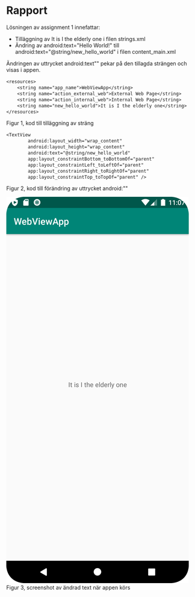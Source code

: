 
# Rapport

Lösningen av assignment 1 innefattar:

- Tilläggning av <string name="new_hello_world">It is I the elderly one</string> i filen strings.xml
- Ändring av android:text="Hello World!" till android:text="@string/new_hello_world" i filen content_main.xml

Ändringen av uttrycket android:text"" pekar på den tillagda strängen och visas i appen.

```
<resources>
    <string name="app_name">WebViewApp</string>
    <string name="action_external_web">External Web Page</string>
    <string name="action_internal_web">Internal Web Page</string>
    <string name="new_hello_world">It is I the elderly one</string>
</resources>
```
Figur 1, kod till tilläggning av sträng
```
<TextView
        android:layout_width="wrap_content"
        android:layout_height="wrap_content"
        android:text="@string/new_hello_world"
        app:layout_constraintBottom_toBottomOf="parent"
        app:layout_constraintLeft_toLeftOf="parent"
        app:layout_constraintRight_toRightOf="parent"
        app:layout_constraintTop_toTopOf="parent" />
```
Figur 2, kod till förändring av uttrycket android:""

![](Screenshot_20220329_110743.png)
Figur 3, screenshot av ändrad text när appen körs